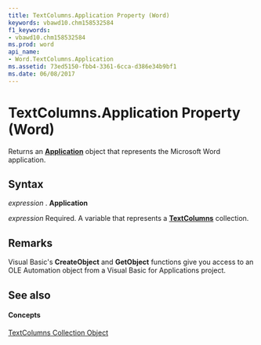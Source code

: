 ```yaml
---
title: TextColumns.Application Property (Word)
keywords: vbawd10.chm158532584
f1_keywords:
- vbawd10.chm158532584
ms.prod: word
api_name:
- Word.TextColumns.Application
ms.assetid: 73ed5150-fbb4-3361-6cca-d386e34b9bf1
ms.date: 06/08/2017
---
```



# TextColumns.Application Property (Word)

Returns an  **[Application](Word.Application.md)** object that represents the Microsoft Word application.


## Syntax

 _expression_ . **Application**

 _expression_ Required. A variable that represents a **[TextColumns](Word(textcolumns).md)** collection.


## Remarks

Visual Basic's  **CreateObject** and **GetObject** functions give you access to an OLE Automation object from a Visual Basic for Applications project.


## See also


#### Concepts


[TextColumns Collection Object](Word(textcolumns).md)

